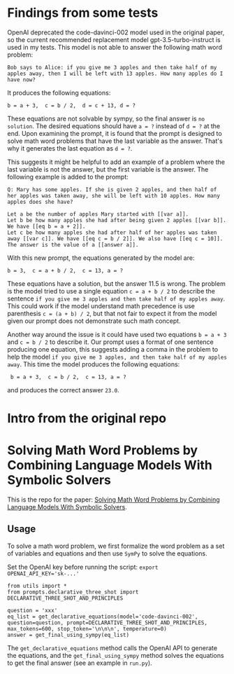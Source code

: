 # Findings from some tests
OpenAI deprecated the code-davinci-002 model used in the original paper, so the current recommended replacement model gpt-3.5-turbo-instruct is used in my tests. This model is not able to answer the following math word problem:
```
Bob says to Alice: if you give me 3 apples and then take half of my apples away, then I will be left with 13 apples. How many apples do I have now?
```
It produces the following equations:
```
b = a + 3,  c = b / 2,  d = c + 13, d = ?
```
These equations are not solvable by sympy, so the final answer is `no solution`. The desired equations should have `a = ?` instead of `d = ?` at the end. Upon examining the prompt, it is found that the prompt is designed to solve math word problems that have the last variable as the answer. That's why it generates the last equation as `d = ?`.

This suggests it might be helpful to add an example of a problem where the last variable is not the answer, but the first variable is the answer. The following example is added to the prompt:
```
Q: Mary has some apples. If she is given 2 apples, and then half of her apples was taken away, she will be left with 10 apples. How many apples does she have?

Let a be the number of apples Mary started with [[var a]]. 
Let b be how many apples she had after being given 2 apples [[var b]]. We have [[eq b = a + 2]].
Let c be how many apples she had after half of her apples was taken away [[var c]]. We have [[eq c = b / 2]]. We also have [[eq c = 10]].
The answer is the value of a [[answer a]].
```
With this new prompt, the equations generated by the model are:
```
b = 3,  c = a + b / 2,  c = 13, a = ?
```
These equations have a solution, but the answer 11.5 is wrong. The problem is the model tried to use a single equation `c = a + b / 2` to describe the sentence `if you give me 3 apples and then take half of my apples away`. This could work if the model understand math precedence is use parenthesis `c = (a + b) / 2`, but that not fair to expect it from the model given our prompt does not demonstrate such math concept. 

Another way around the issue is it could have used two equations `b = a + 3` and `c = b / 2` to describe it. Our prompt uses a format of one sentence producing one equation, this suggests adding a comma in the problem to help the model `if you give me 3 apples, and then take half of my apples away`. This time the model produces the following equations:
```
 b = a + 3,  c = b / 2,  c = 13, a = ?
 ```
 and produces the correct answer `23.0`.

# Intro from the original repo
# Solving Math Word Problems by Combining Language Models With Symbolic Solvers

This is the repo for the paper: [Solving Math Word Problems by Combining Language Models With Symbolic Solvers](https://arxiv.org/pdf/2304.09102.pdf).

## Usage
To solve a math word problem, we first formalize the word problem as a set of variables and equations and then use `SymPy` to solve the equations.

Set the OpenAI key before running the script:
```export OPENAI_API_KEY='sk-...'```

```
from utils import *
from prompts.declarative_three_shot import DECLARATIVE_THREE_SHOT_AND_PRINCIPLES

question = 'xxx'
eq_list = get_declarative_equations(model='code-davinci-002', question=question, prompt=DECLARATIVE_THREE_SHOT_AND_PRINCIPLES, max_tokens=600, stop_token='\n\n\n', temperature=0)
answer = get_final_using_sympy(eq_list)
```

The `get_declarative_equations` method calls the OpenAI API to generate the equations, and the `get_final_using_sympy` method solves the equations to get the final answer (see an example in `run.py`).